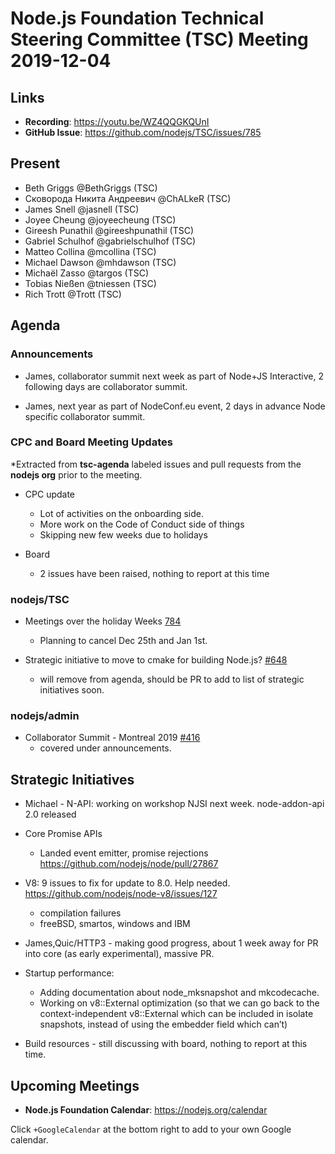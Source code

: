 # Node.js Foundation Technical Steering Committee (TSC) Meeting 2019-12-04

## Links

* **Recording**:  <https://youtu.be/WZ4QQGKQUnI>
* **GitHub Issue**: <https://github.com/nodejs/TSC/issues/785>

## Present

* Beth Griggs @BethGriggs (TSC)
* Сковорода Никита Андреевич @ChALkeR (TSC)
* James Snell @jasnell (TSC)
* Joyee Cheung @joyeecheung (TSC)
* Gireesh Punathil @gireeshpunathil (TSC)
* Gabriel Schulhof @gabrielschulhof (TSC)
* Matteo Collina @mcollina (TSC)
* Michael Dawson @mhdawson (TSC)
* Michaël Zasso @targos (TSC)
* Tobias Nießen @tniessen (TSC)
* Rich Trott @Trott (TSC)

## Agenda

### Announcements

* James, collaborator summit next week as part of Node+JS Interactive, 2 following days
  are collaborator summit.

* James, next year as part of NodeConf.eu event, 2 days in advance Node specific
  collaborator summit.

### CPC and Board Meeting Updates

\*Extracted from **tsc-agenda** labeled issues and pull requests from the **nodejs org** prior to the meeting.

* CPC update
  * Lot of activities on the onboarding side.
  * More work on the Code of Conduct side of things
  * Skipping new few weeks due to holidays

* Board
  * 2 issues have been raised, nothing to report at this time

### nodejs/TSC

* Meetings over the holiday Weeks [784](https://github.com/nodejs/TSC/issues/784)
  * Planning to cancel Dec 25th and Jan 1st.

* Strategic initiative to move to cmake for building Node.js? [#648](https://github.com/nodejs/TSC/issues/648)
  * will remove from agenda, should be PR to add to list of strategic initiatives soon.

### nodejs/admin

* Collaborator Summit - Montreal 2019 [#416](https://github.com/nodejs/admin/issues/416)
  * covered under announcements.

## Strategic Initiatives

* Michael - N-API: working on workshop  NJSI next week.  node-addon-api 2.0 released

* Core Promise APIs
  * Landed event emitter, promise rejections <https://github.com/nodejs/node/pull/27867>

* V8: 9 issues to fix for update to 8.0. Help needed. <https://github.com/nodejs/node-v8/issues/127>
  * compilation failures
  * freeBSD, smartos, windows and IBM

* James,Quic/HTTP3 - making good progress, about 1 week away for PR into core (as early
  experimental), massive PR.

* Startup performance:
  * Adding documentation about node\_mksnapshot and mkcodecache.
  * Working on v8::External optimization (so that we can go back to the context-independent v8::External which can be included in isolate snapshots, instead of using the embedder field which can’t)

* Build resources - still discussing with board, nothing to report at this time.

## Upcoming Meetings

* **Node.js Foundation Calendar**: <https://nodejs.org/calendar>

Click `+GoogleCalendar` at the bottom right to add to your own Google calendar.

